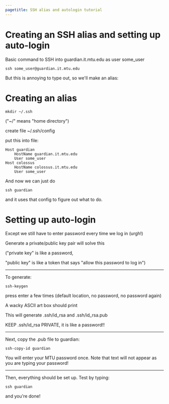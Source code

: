 ```yaml
---
pagetitle: SSH alias and autologin tutorial
---
```

Creating an SSH alias and setting up auto-login
===

Basic command to SSH into guardian.it.mtu.edu as user some_user

    ssh some_user@guardian.it.mtu.edu

But this is annoying to type out, so we'll make an alias:

Creating an alias
===

    mkdir ~/.ssh

("~/" means "home directory")

create file ~/.ssh/config

put this into file:

    Host guardian
        HostName guardian.it.mtu.edu
        User some_user
    Host colossus
        HostName colossus.it.mtu.edu
        User some_user

And now we can just do

    ssh guardian

and it uses that config to figure out what to do.

Setting up auto-login
===

Except we still have to enter password every time we log in (urgh!)

Generate a private/public key pair will solve this

("private key" is like a password,

"public key" is like a token that says "allow this password to log in")

---

To generate:

    ssh-keygen

press enter a few times (default location, no password, no password again)

A wacky ASCII art box should print

This will generate .ssh/id_rsa and .ssh/id_rsa.pub

KEEP .ssh/id_rsa PRIVATE, it is like a password!!

---

Next, copy the .pub file to guardian:

    ssh-copy-id guardian

You will enter your MTU password once. Note that text will not appear as you are typing your password!

---

Then, everything should be set up. Test by typing:

    ssh guardian

and you're done!
